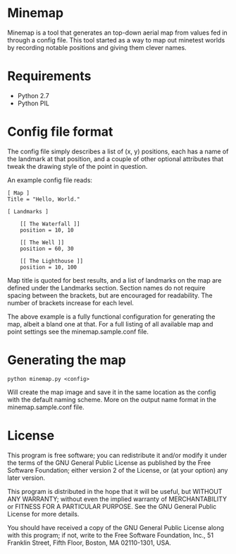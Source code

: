 # Minemap

Minemap is a tool that generates an top-down aerial map from values fed in through a config file. This tool started as a way to map out minetest worlds by recording notable positions and giving them clever names.

# Requirements

* Python 2.7
* Python PIL

# Config file format

The config file simply describes a list of (x, y) positions, each has a name of the landmark at that position, and a couple of other optional attributes that tweak the drawing style of the point in question.

An example config file reads:

    [ Map ]
    Title = "Hello, World."

    [ Landmarks ]

        [[ The Waterfall ]]
        position = 10, 10
        
        [[ The Well ]]
        position = 60, 30
        
        [[ The Lighthouse ]]
        position = 10, 100

Map title is quoted for best results, and a list of landmarks on the map are defined under the Landmarks section. Section names do not require spacing between the brackets, but are encouraged for readability. The number of brackets increase for each level.

The above example is a fully functional configuration for generating the map, albeit a bland one at that. For a full listing of all available map and point settings see the minemap.sample.conf file.

# Generating the map

    python minemap.py <config>

Will create the map image and save it in the same location as the config with the default naming scheme. More on the output name format in the minemap.sample.conf file.

# License

This program is free software; you can redistribute it and/or modify
it under the terms of the GNU General Public License as published by
the Free Software Foundation; either version 2 of the License, or
(at your option) any later version.

This program is distributed in the hope that it will be useful,
but WITHOUT ANY WARRANTY; without even the implied warranty of
MERCHANTABILITY or FITNESS FOR A PARTICULAR PURPOSE.  See the
GNU General Public License for more details.

You should have received a copy of the GNU General Public License
along with this program; if not, write to the Free Software
Foundation, Inc., 51 Franklin Street, Fifth Floor, Boston,
MA 02110-1301, USA.
